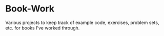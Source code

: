 # Book-Work
Various projects to keep track of example code, exercises, problem sets, etc. for books I've worked through.
